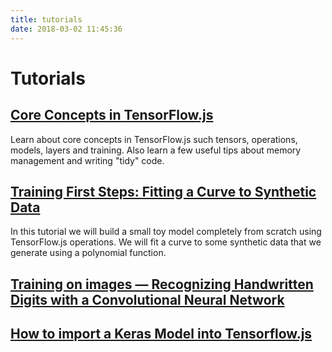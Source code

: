 ```yaml
---
title: tutorials
date: 2018-03-02 11:45:36
---
```


# Tutorials

<h2><a href="./core-concepts.html">Core Concepts in TensorFlow.js</a></h2>

Learn about core concepts in TensorFlow.js such tensors, operations, models, layers and training.
Also learn a few useful tips about memory management and writing "tidy" code.

<h2><a href="./fit-curve.html">Training First Steps: Fitting a Curve to Synthetic Data</a></h2>

In this tutorial we will build a small toy model completely from scratch using TensorFlow.js operations. We will fit a curve to some synthetic data that we generate using a polynomial function.

<h2><a href="http://google.com">Training on images — Recognizing Handwritten Digits with a Convolutional Neural Network</a></h2>

<h2><a href="http://google.com">How to import a Keras Model into Tensorflow.js</a></h2>


